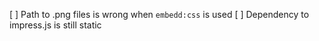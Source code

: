 [ ] Path to .png files is wrong when `embedd:css` is used
[ ] Dependency to impress.js is still static
